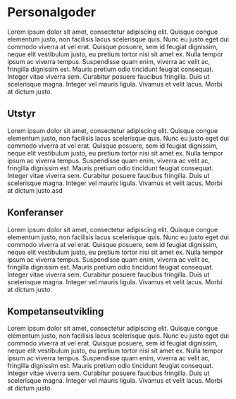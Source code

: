 # Personalgoder

Lorem ipsum dolor sit amet, consectetur adipiscing elit. Quisque congue elementum
justo, non facilisis lacus scelerisque quis. Nunc eu justo eget dui commodo viverra
at vel erat. Quisque posuere, sem id feugiat dignissim, neque elit vestibulum justo,
eu pretium tortor nisi sit amet ex. Nulla tempor ipsum ac viverra tempus. Suspendisse
quam enim, viverra ac velit ac, fringilla dignissim est. Mauris pretium odio tincidunt
feugiat consequat. Integer vitae viverra sem. Curabitur posuere faucibus fringilla.
Duis ut scelerisque magna. Integer vel mauris ligula. Vivamus et velit lacus. Morbi
at dictum justo.


## Utstyr

Lorem ipsum dolor sit amet, consectetur adipiscing elit. Quisque congue elementum
justo, non facilisis lacus scelerisque quis. Nunc eu justo eget dui commodo viverra
at vel erat. Quisque posuere, sem id feugiat dignissim, neque elit vestibulum justo,
eu pretium tortor nisi sit amet ex. Nulla tempor ipsum ac viverra tempus. Suspendisse
quam enim, viverra ac velit ac, fringilla dignissim est. Mauris pretium odio tincidunt
feugiat consequat. Integer vitae viverra sem. Curabitur posuere faucibus fringilla.
Duis ut scelerisque magna. Integer vel mauris ligula. Vivamus et velit lacus. Morbi
at dictum justo.asd


## Konferanser

Lorem ipsum dolor sit amet, consectetur adipiscing elit. Quisque congue elementum
justo, non facilisis lacus scelerisque quis. Nunc eu justo eget dui commodo viverra
at vel erat. Quisque posuere, sem id feugiat dignissim, neque elit vestibulum justo,
eu pretium tortor nisi sit amet ex. Nulla tempor ipsum ac viverra tempus. Suspendisse
quam enim, viverra ac velit ac, fringilla dignissim est. Mauris pretium odio tincidunt
feugiat consequat. Integer vitae viverra sem. Curabitur posuere faucibus fringilla.
Duis ut scelerisque magna. Integer vel mauris ligula. Vivamus et velit lacus. Morbi
at dictum justo.

## Kompetanseutvikling

Lorem ipsum dolor sit amet, consectetur adipiscing elit. Quisque congue elementum
justo, non facilisis lacus scelerisque quis. Nunc eu justo eget dui commodo viverra
at vel erat. Quisque posuere, sem id feugiat dignissim, neque elit vestibulum justo,
eu pretium tortor nisi sit amet ex. Nulla tempor ipsum ac viverra tempus. Suspendisse
quam enim, viverra ac velit ac, fringilla dignissim est. Mauris pretium odio tincidunt
feugiat consequat. Integer vitae viverra sem. Curabitur posuere faucibus fringilla.
Duis ut scelerisque magna. Integer vel mauris ligula. Vivamus et velit lacus. Morbi
at dictum justo.
